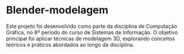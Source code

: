 # Blender-modelagem

Este projeto foi desenvolvido como parte da disciplina de Computação Gráfica, no 6º período do curso de Sistemas de Informação. O objetivo principal foi aplicar técnicas de modelagem 3D, explorando conceitos teóricos e práticos abordados ao longo da disciplina. 


